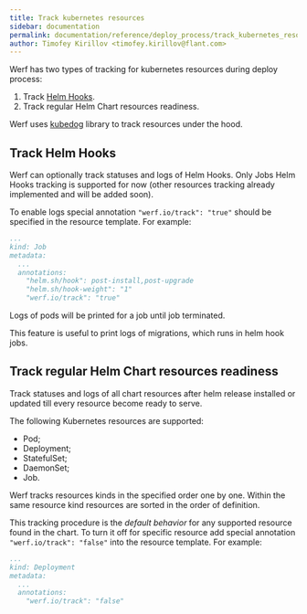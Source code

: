 ```yaml
---
title: Track kubernetes resources
sidebar: documentation
permalink: documentation/reference/deploy_process/track_kubernetes_resources.html
author: Timofey Kirillov <timofey.kirillov@flant.com>
---
```


Werf has two types of tracking for kubernetes resources during deploy process:

1. Track [Helm Hooks](https://github.com/helm/helm/blob/master/docs/charts_hooks.md).
2. Track regular Helm Chart resources readiness.

Werf uses [kubedog](https://github.com/flant/kubedog) library to track resources under the hood.

## Track Helm Hooks

Werf can optionally track statuses and logs of Helm Hooks. Only Jobs Helm Hooks tracking is supported for now (other resources tracking already implemented and will be added soon).

To enable logs special annotation `"werf.io/track": "true"` should be specified in the resource template. For example:

```yaml
...
kind: Job
metadata:
  ...
  annotations:
    "helm.sh/hook": post-install,post-upgrade
    "helm.sh/hook-weight": "1"
    "werf.io/track": "true"
```

Logs of pods will be printed for a job until job terminated.

This feature is useful to print logs of migrations, which runs in helm hook jobs.

## Track regular Helm Chart resources readiness

Track statuses and logs of all chart resources after helm release installed or updated till every resource become ready to serve.

The following Kubernetes resources are supported:
* Pod;
* Deployment;
* StatefulSet;
* DaemonSet;
* Job.

Werf tracks resources kinds in the specified order one by one. Within the same resource kind resources are sorted in the order of definition.

This tracking procedure is the *default behavior* for any supported resource found in the chart. To turn it off for specific resource add special annotation `"werf.io/track": "false"` into the resource template. For example:

```yaml
...
kind: Deployment
metadata:
  ...
  annotations:
    "werf.io/track": "false"
```
